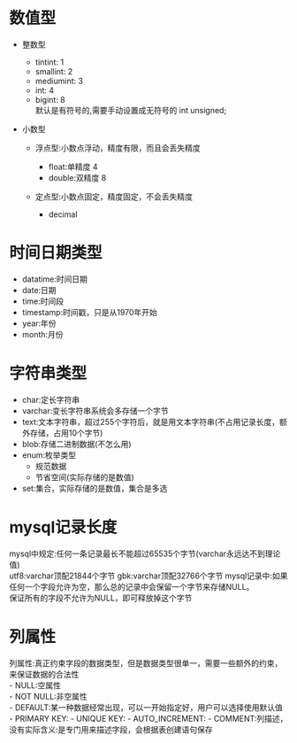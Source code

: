 # 数值型
- 整数型  
    - tintint: 1  
    - smallint: 2   
    - mediumint: 3  
    - int: 4  
    - bigint: 8  
    默认是有符号的,需要手动设置成无符号的 int unsigned;  

- 小数型  
    - 浮点型:小数点浮动，精度有限，而且会丢失精度  
        - float:单精度 4  
        - double:双精度 8  

    - 定点型:小数点固定，精度固定，不会丢失精度  
        - decimal  

# 时间日期类型  
- datatime:时间日期  
- date:日期  
- time:时间段  
- timestamp:时间戳，只是从1970年开始  
- year:年份  
- month:月份  

# 字符串类型
- char:定长字符串  
- varchar:变长字符串系统会多存储一个字节   
- text:文本字符串，超过255个字符后，就是用文本字符串(不占用记录长度，额外存储，占用10个字节)  
- blob:存储二进制数据(不怎么用)  
- enum:枚举类型  
    - 规范数据  
    - 节省空间(实际存储的是数值)  
- set:集合，实际存储的是数值，集合是多选    

# mysql记录长度
mysql中规定:任何一条记录最长不能超过65535个字节(varchar永远达不到理论值)  
utf8:varchar顶配21844个字节
gbk:varchar顶配32766个字节
mysql记录中:如果任何一个字段允许为空，那么总的记录中会保留一个字节来存储NULL。  
保证所有的字段不允许为NULL，即可释放掉这个字节  

# 列属性
列属性:真正约束字段的数据类型，但是数据类型很单一，需要一些额外的约束，来保证数据的合法性  
    - NULL:空属性  
    - NOT NULL:非空属性  
    - DEFAULT:某一种数据经常出现，可以一开始指定好，用户可以选择使用默认值  
    - PRIMARY KEY:
    - UNIQUE KEY:
    - AUTO_INCREMENT:
    - COMMENT:列描述，没有实际含义:是专门用来描述字段，会根据表创建语句保存   

